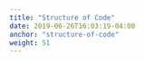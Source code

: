 ```yaml
---
title: "Structure of Code"
date: 2019-06-26T16:03:19-04:00
anchor: "structure-of-code"
weight: 51
---
```


